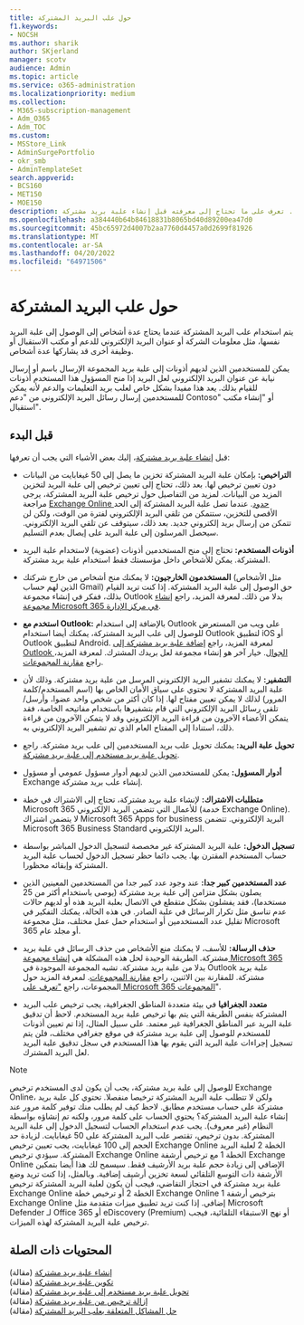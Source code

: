 ```yaml
---
title: حول علب البريد المشتركة
f1.keywords:
- NOCSH
ms.author: sharik
author: SKjerland
manager: scotv
audience: Admin
ms.topic: article
ms.service: o365-administration
ms.localizationpriority: medium
ms.collection:
- M365-subscription-management
- Adm_O365
- Adm_TOC
ms.custom:
- MSStore_Link
- AdminSurgePortfolio
- okr_smb
- AdminTemplateSet
search.appverid:
- BCS160
- MET150
- MOE150
description: يتم استخدام علب البريد المشتركة عندما يحتاج عدة أشخاص إلى الوصول إلى علبة البريد نفسها. تعرف على ما تحتاج إلى معرفته قبل إنشاء علبة بريد مشتركة.
ms.openlocfilehash: a384440b64b84618831b8065bd40d89200ea47d0
ms.sourcegitcommit: 45bc65972d4007b2aa7760d4457a0d2699f81926
ms.translationtype: MT
ms.contentlocale: ar-SA
ms.lasthandoff: 04/20/2022
ms.locfileid: "64971506"
---
```

# <a name="about-shared-mailboxes"></a>حول علب البريد المشتركة

يتم استخدام علب البريد المشتركة عندما يحتاج عدة أشخاص إلى الوصول إلى علبة البريد نفسها، مثل معلومات الشركة أو عنوان البريد الإلكتروني للدعم أو مكتب الاستقبال أو وظيفة أخرى قد يشاركها عدة أشخاص.

يمكن للمستخدمين الذين لديهم أذونات إلى علبة بريد المجموعة الإرسال باسم أو إرسال نيابة عن عنوان البريد الإلكتروني لعل البريد إذا منح المسؤول هذا المستخدم أذونات للقيام بذلك. يعد هذا مفيدا بشكل خاص لعلب بريد التعليمات والدعم لأنه يمكن للمستخدمين إرسال رسائل البريد الإلكتروني من "دعم Contoso" أو "إنشاء مكتب استقبال".

## <a name="before-you-begin"></a>قبل البدء

قبل [إنشاء علبة بريد مشتركة](create-a-shared-mailbox.md)، إليك بعض الأشياء التي يجب أن تعرفها:

- **التراخيص:** بإمكان علبة البريد المشتركة تخزين ما يصل إلى 50 غيغابايت من البيانات دون تعيين ترخيص لها. بعد ذلك، تحتاج إلى تعيين ترخيص إلى علبة البريد لتخزين المزيد من البيانات. لمزيد من التفاصيل حول ترخيص علبة البريد المشتركة، يرجى مراجعة [Exchange Online حدود](/office365/servicedescriptions/exchange-online-service-description/exchange-online-limits#StorageLimits). عندما تصل علبة البريد المشتركة إلى الحد الأقصى للتخزين، ستتمكن من تلقي البريد الإلكتروني لفترة من الوقت، ولكن لن تتمكن من إرسال بريد إلكتروني جديد. بعد ذلك، سيتوقف عن تلقي البريد الإلكتروني. سيحصل المرسلون إلى علبة البريد على إيصال بعدم التسليم.

- **أذونات المستخدم:** تحتاج إلى منح المستخدمين أذونات (عضوية) لاستخدام علبة البريد المشتركة. يمكن للأشخاص داخل مؤسستك فقط استخدام علبة بريد مشتركة.

- **المستخدمون الخارجيون:** لا يمكنك منح أشخاص من خارج شركتك (مثل الأشخاص الذين لهم حساب Gmail) حق الوصول إلى علبة البريد المشتركة. إذا كنت تريد القيام بذلك، ففكر في إنشاء مجموعة Outlook بدلا من ذلك. لمعرفة المزيد، راجع [إنشاء مجموعة Microsoft 365 في مركز الإدارة](../create-groups/create-groups.md).

- **استخدم مع Outlook:** بالإضافة إلى استخدام Outlook على ويب من المستعرض للوصول إلى علب البريد المشتركة، يمكنك أيضا استخدام Outlook لتطبيق iOS أو Outlook لتطبيق Android. لمعرفة المزيد، راجع [إضافة علبة بريد مشتركة إلى Outlook الجوال](https://support.microsoft.com/office/f866242c-81b2-472e-8776-6c49c5473c9f). خيار آخر هو إنشاء مجموعة لعل بريدك المشترك. لمعرفة المزيد، راجع [مقارنة المجموعات](../create-groups/compare-groups.md).

- **التشفير:** لا يمكنك تشفير البريد الإلكتروني المرسل من علبة بريد مشتركة. وذلك لأن علبة البريد المشتركة لا تحتوي على سياق الأمان الخاص بها (اسم المستخدم/كلمة المرور) لذلك لا يمكن تعيين مفتاح لها. إذا كان أكثر من شخص واحد عضوا، وأرسل/تلقى رسائل البريد الإلكتروني التي قام بتشفيرها باستخدام مفاتيحه الخاصة، فقد يتمكن الأعضاء الآخرون من قراءة البريد الإلكتروني وقد لا يتمكن الآخرون من قراءة ذلك، استنادا إلى المفتاح العام الذي تم تشفير البريد الإلكتروني به.

- **تحويل علبة البريد:** يمكنك تحويل علب بريد المستخدمين إلى علب بريد مشتركة. راجع [تحويل علبة بريد مستخدم إلى علبة بريد مشتركة](convert-user-mailbox-to-shared-mailbox.md).

- **أدوار المسؤول:** يمكن للمستخدمين الذين لديهم أدوار مسؤول عمومي أو مسؤول Exchange إنشاء علب بريد مشتركة.

- **متطلبات الاشتراك:** لإنشاء علبة بريد مشتركة، تحتاج إلى الاشتراك في خطة Microsoft 365 للأعمال التي تتضمن البريد الإلكتروني (خدمة Exchange Online). لا يتضمن اشتراك Microsoft 365 Apps for business البريد الإلكتروني. تتضمن Microsoft 365 Business Standard البريد الإلكتروني.

- **تسجيل الدخول:** علبة البريد المشتركة غير مخصصة لتسجيل الدخول المباشر بواسطة حساب المستخدم المقترن بها. يجب دائما حظر تسجيل الدخول لحساب علبة البريد المشتركة وإبقائه محظورا.

- **عدد المستخدمين كبير جدا:** عند وجود عدد كبير جدا من المستخدمين المعينين الذين يصلون بشكل متزامن إلى علبة بريد مشتركة (يوصى باستخدام أكثر من 25 مستخدما)، فقد يفشلون بشكل متقطع في الاتصال بعلبة البريد هذه أو لديهم حالات عدم تناسق مثل تكرار الرسائل في علبة الصادر. في هذه الحالة، يمكنك التفكير في تقليل عدد المستخدمين أو استخدام حمل عمل مختلف، مثل مجموعة Microsoft 365 أو مجلد عام.

- **حذف الرسالة:** للأسف، لا يمكنك منع الأشخاص من حذف الرسائل في علبة بريد مشتركة. الطريقة الوحيدة لحل هذه المشكلة هي [إنشاء مجموعة Microsoft 365](/microsoft-365/admin/create-groups/create-groups) بدلا من علبة بريد مشتركة. تشبه المجموعة الموجودة في Outlook علبة بريد مشتركة. للمقارنة بين الاثنين، راجع [مقارنة المجموعات](../create-groups/compare-groups.md). لمعرفة المزيد حول المجموعات، راجع ["تعرف على Microsoft 365 المجموعات](https://support.microsoft.com/office/b565caa1-5c40-40ef-9915-60fdb2d97fa2)".

- **متعدد الجغرافيا** في بيئة متعددة المناطق الجغرافية، يجب ترخيص علب البريد المشتركة بنفس الطريقة التي يتم بها ترخيص علبة بريد المستخدم. لاحظ أن تدقيق علبة البريد عبر المناطق الجغرافية غير معتمد. على سبيل المثال، إذا تم تعيين أذونات للمستخدم للوصول إلى علبة بريد مشتركة في موقع جغرافي مختلف، فلن يتم تسجيل إجراءات علبة البريد التي يقوم بها هذا المستخدم في سجل تدقيق علبة البريد لعل البريد المشترك. 


> [!NOTE]
> للوصول إلى علبة بريد مشتركة، يجب أن يكون لدى المستخدم ترخيص Exchange Online، ولكن لا تتطلب علبة البريد المشتركة ترخيصا منفصلا. تحتوي كل علبة بريد مشتركة على حساب مستخدم مطابق. لاحظ كيف لم يطلب منك توفير كلمة مرور عند إنشاء علبة البريد المشتركة؟ يحتوي الحساب على كلمة مرور، ولكنه تم إنشاؤه بواسطة النظام (غير معروف). يجب عدم استخدام الحساب لتسجيل الدخول إلى علبة البريد المشتركة. بدون ترخيص، تقتصر علب البريد المشتركة على 50 غيغابايت. لزيادة حد الحجم إلى 100 غيغابايت، يجب تعيين ترخيص Exchange Online الخطة 2 لعلبة البريد المشتركة. سيؤدي ترخيص Exchange Online الخطة 1 مع ترخيص أرشفة Exchange Online الإضافي إلى زيادة حجم علبة بريد الأرشيف فقط. سيسمح لك هذا أيضا بتمكين الأرشفة ذات التوسع التلقائي لسعة تخزين أرشيف إضافية. وبالمثل، إذا كنت تريد وضع علبة بريد مشتركة في احتجاز التقاضي، فيجب أن يكون لعلبة البريد المشتركة ترخيص Exchange Online الخطة 2 أو ترخيص خطة Exchange Online 1 بترخيص أرشفة Exchange Online إضافي. إذا كنت تريد تطبيق ميزات متقدمة مثل Microsoft Defender لـ Office 365 أو eDiscovery (Premium) أو نهج الاستبقاء التلقائية، فيجب ترخيص علبة البريد المشتركة لهذه الميزات.

## <a name="related-content"></a>المحتويات ذات الصلة

[إنشاء علبة بريد مشتركة](create-a-shared-mailbox.md) (مقالة)\
[تكوين علبة بريد مشتركة](configure-a-shared-mailbox.md) (مقالة)\
[تحويل علبة بريد مستخدم إلى علبة بريد مشتركة](convert-user-mailbox-to-shared-mailbox.md) (مقالة)\
[إزالة ترخيص من علبة بريد مشتركة](remove-license-from-shared-mailbox.md) (مقالة)\
[حل المشاكل المتعلقة بعلب البريد المشتركة](resolve-issues-with-shared-mailboxes.md) (مقالة)
